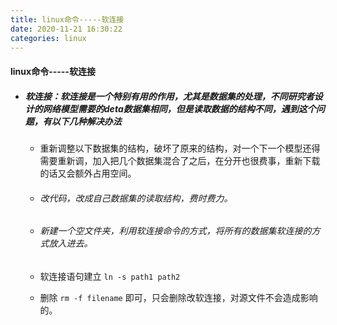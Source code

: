 ```yaml
---
title: linux命令-----软连接
date: 2020-11-21 16:30:22
categories: linux
---
```

####  linux命令-----软连接

  * #####  软连接：软连接是一个特别有用的作用，尤其是数据集的处理，不同研究者设计的网络模型需要的deta数据集相同，但是读取数据的结构不同，遇到这个问题，有以下几种解决办法 

    * 重新调整以下数据集的结构，破坏了原来的结构，对一个下一个模型还得需要重新调，加入把几个数据集混合了之后，在分开也很费事，重新下载的话又会额外占用空间。 <!-- more -->

    * ######  改代码，改成自己数据集的读取结构，费时费力。 

    * ######  新建一个空文件夹，利用软连接命令的方式，将所有的数据集软连接的方式放入进去。 

    * 软连接语句建立 ` ln -s path1 path2 `

    * 删除 ` rm -f filename ` 即可，只会删除改软连接，对源文件不会造成影响的。 

